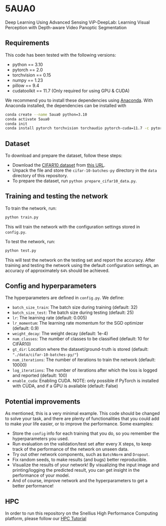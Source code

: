 # 5AUA0
Deep Learning Using Advanced Sensing
ViP-DeepLab: Learning Visual Perception with Depth-aware Video Panoptic Segmentation

## Requirements
This code has been tested with the following versions:
- python == 3.10
- pytorch == 2.0
- torchvision == 0.15
- numpy == 1.23
- pillow == 9.4
- cudatoolkit == 11.7 (Only required for using GPU & CUDA)

We recommend you to install these dependencies using [Anaconda](https://docs.anaconda.com/anaconda/install/). With Anaconda installed, the dependencies can be installed with
```bash
conda create --name 5aua0 python=3.10
conda activate 5aua0
conda init
conda install pytorch torchvision torchaudio pytorch-cuda=11.7 -c pytorch -c nvidia
```     

## Dataset
To download and prepare the dataset, follow these steps:
- Download the [CIFAR10 dataset](https://www.cs.toronto.edu/~kriz/cifar.html) from [this URL](https://www.cs.toronto.edu/~kriz/cifar-10-python.tar.gz).
- Unpack the file and store the `cifar-10-batches-py` directory in the `data` directory of this repository.
- To prepare the dataset, run `python prepare_cifar10_data.py`.

## Training and testing the network
To train the network, run:
```bash
python train.py
```
This will train the network with the configuration settings stored in `config.py`.

To test the network, run:
```bash
python test.py
```
This will test the network on the testing set and report the accuracy. After training and testing the network using the default configuration settings, an accuracy of approximately `64%` should be achieved.


## Config and hyperparameters
The hyperparameters are defined in `config.py`. We define:
- `batch_size_train`: The batch size during training (default: 32)
- `batch_size_test`: The batch size during testing (default: 25)
- `lr`: The learning rate (default: 0.005)
- `lr_momentum`: The learning rate momentum for the SGD optimizer (default: 0.9)
- `weight_decay`: The weight decay (default: 1e-4)
- `num_classes`: The number of classes to be classified (default: 10 for CIFAR10)
- `gt_dir`: Location where the dataset/ground-truth is stored (default: `"./data/cifar-10-batches-py/"`)
- `num_iterations`: The number of iterations to train the network (default: 10000)
- `log_iterations`: The number of iterations after which the loss is logged and reported (default: 100)
- `enable_cuda`: Enabling CUDA. NOTE: only possible if PyTorch is installed with CUDA, and if a GPU is available (default: False)


## Potential improvements
As mentioned, this is a very minimal example. This code should be changed to solve your task, and there are plenty of functionalities that you could add to make your life easier, or to improve the performance. Some examples:
- Store the `config` info for each training that you do, so you remember the hyperparameters you used.
- Run evaluation on the validation/test set after every X steps, to keep track of the performance of the network on unseen data.
- Try out other network components, such as `BatchNorm` and `Dropout`.
- Fix random seeds, to make results (and bugs) better reproducible.
- Visualize the results of your network! By visualizing the input image and printing/logging the predicted result, you can get insight in the performance of your model.
- And of course, improve network and the hyperparameters to get a better performance!

## HPC
In order to run this repository on the Snellius High Performance Computing platform, please follow our [HPC Tutorial](https://tue-5aua0.github.io/hpc_tutorial.html)
